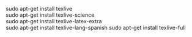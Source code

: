 sudo apt-get install texlive  
sudo apt-get install texlive-science  
sudo apt-get install texlive-latex-extra   
sudo apt-get install texlive-lang-spanish
sudo apt-get install texlive-full
